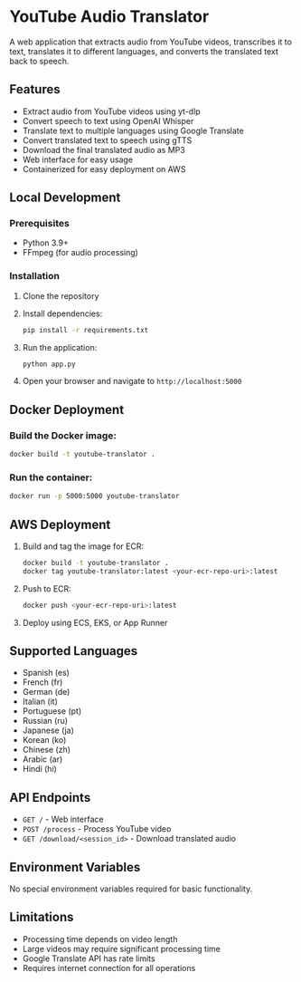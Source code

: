 # YouTube Audio Translator

A web application that extracts audio from YouTube videos, transcribes it to text, translates it to different languages, and converts the translated text back to speech.

## Features

- Extract audio from YouTube videos using yt-dlp
- Convert speech to text using OpenAI Whisper
- Translate text to multiple languages using Google Translate
- Convert translated text to speech using gTTS
- Download the final translated audio as MP3
- Web interface for easy usage
- Containerized for easy deployment on AWS

## Local Development

### Prerequisites

- Python 3.9+
- FFmpeg (for audio processing)

### Installation

1. Clone the repository
2. Install dependencies:
   ```bash
   pip install -r requirements.txt
   ```

3. Run the application:
   ```bash
   python app.py
   ```

4. Open your browser and navigate to `http://localhost:5000`

## Docker Deployment

### Build the Docker image:
```bash
docker build -t youtube-translator .
```

### Run the container:
```bash
docker run -p 5000:5000 youtube-translator
```

## AWS Deployment

1. Build and tag the image for ECR:
   ```bash
   docker build -t youtube-translator .
   docker tag youtube-translator:latest <your-ecr-repo-uri>:latest
   ```

2. Push to ECR:
   ```bash
   docker push <your-ecr-repo-uri>:latest
   ```

3. Deploy using ECS, EKS, or App Runner

## Supported Languages

- Spanish (es)
- French (fr)
- German (de)
- Italian (it)
- Portuguese (pt)
- Russian (ru)
- Japanese (ja)
- Korean (ko)
- Chinese (zh)
- Arabic (ar)
- Hindi (hi)

## API Endpoints

- `GET /` - Web interface
- `POST /process` - Process YouTube video
- `GET /download/<session_id>` - Download translated audio

## Environment Variables

No special environment variables required for basic functionality.

## Limitations

- Processing time depends on video length
- Large videos may require significant processing time
- Google Translate API has rate limits
- Requires internet connection for all operations